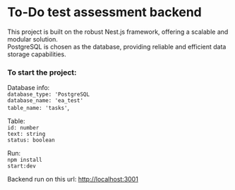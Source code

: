 # To-Do test assessment backend

This project is built on the robust Nest.js framework, offering a scalable and modular solution.<br />
PostgreSQL is chosen as the database, providing reliable and efficient data storage capabilities.

### To start the project:

Database info: <br />
  `database_type: 'PostgreSQL`<br />
  `database_name: 'ea_test'`<br />
  `table_name: 'tasks'`,<br />
  
Table:<br />
  `id: number`<br />
  `text: string`<br />
  `status: boolean`<br />

Run:<br />
`npm install` <br />
`start:dev`

Backend run on this url: [http://localhost:3001](http://localhost:3001)



